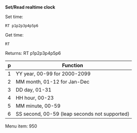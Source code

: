 __Set/Read realtime clock__

Set time:

	RT p1p2p3p4p5p6

Get time:

	RT

Returns: RT p1p2p3p4p5p6

| p   | Function |
| --- | --- |
| 1 | YY year, 00-99 for 2000-2099                  |
| 2 | MM month, 01-12 for Jan-Dec                   |
| 3 | DD day, 01-31                                 |
| 4 | HH hour, 00-23                                |
| 5 | MM minute, 00-59                              |
| 6 | SS second, 00-59 (leap seconds not supported) |

Menu item: 950
